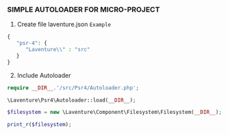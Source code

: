 ### SIMPLE AUTOLOADER FOR MICRO-PROJECT


1. Create file laventure.json ```Example```

```php 
{
   "psr-4": {
      "Laventure\\" : "src"
   }
}
```


2. Include Autoloader

```php 
require __DIR__.'/src/Psr4/Autoloader.php';

\Laventure\Psr4\Autoloader::load(__DIR__);

$filesystem = new \Laventure\Component\Filesystem\Filesystem(__DIR__);

print_r($filesystem);
```